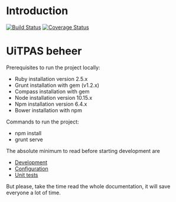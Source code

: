 # Introduction

[![Build Status](https://travis-ci.org/cultuurnet/uitpas-beheer-angular.svg?branch=master)](https://travis-ci.org/cultuurnet/uitpas-beheer-angular) [![Coverage Status](https://coveralls.io/repos/cultuurnet/uitpas-beheer-angular/badge.svg)](https://coveralls.io/r/cultuurnet/uitpas-beheer-angular)

# UiTPAS beheer
 
 Prerequisites to run the project locally:

 * Ruby installation version 2.5.x
 * Grunt installation with gem (v1.2.x)
 * Compass installation with gem
 * Node installation version 10.15.x
 * Npm installation version 6.4.x
 * Bower installation with npm

 Commands to run the project:

 * npm install
 * grunt serve
 
 The absolute minimum to read before starting development are
 
 * [Development](docs/development/development.md)
 * [Configuration](docs/development/configuration.md)
 * [Unit tests](docs/development/unit_tests.md)

But please, take the time read the whole documentation, it will save everyone a lot of time.
